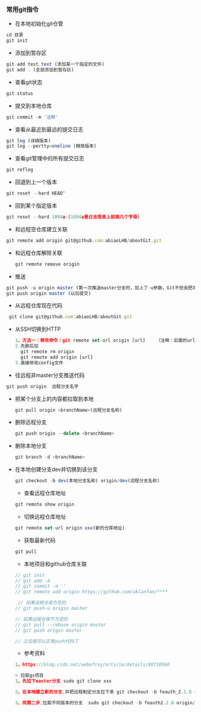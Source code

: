 ### 常用git指令
- 在本地初始化git仓管
```js
cd 目录
git init
```
- 添加到暂存区     
```js 
git add test.text (添加某一个指定的文件)
git add . (全部添加到暂存区)
```

- 查看git状态
```js    
git status  
```

- 提交到本地仓库
```js
git commit -m '注释' 
```


- 查看从最近到最远的提交日志
```js
git log (详细版本)
git log --pertty=oneline (精简版本)
```

- 查看git管理中的所有提交日志
```js
git reflog
```

- 回退到上一个版本
```js
git reset --hard HEAD^
```
- 回到某个指定版本
```js
git reset --hard 1094a (1094a是日志信息上前面几个字母)
```

- 和远程空仓库建立关联
```js
git remote add origin git@github.com:abiaoLHB/aboutGit.git
```

- 和远程仓库解除关联

  ```js
  git remote remove origin
  ```

- 推送
```js
git push -u origin master (第一次推送master分支时，加上了-u参数，Git不但会把本地的master分支内容推送的远程新的master分支，还会把本地的master分支和远程的master分支关联起来，在以后的推送或者拉取时就可以简化命令)
git push origin master (以后提交)
```


- 从远程仓库现在代码   
```js
 git clone git@github.com:abiaoLHB/aboutGit.git
```

- 从SSH切换到HTTP  

  ```js
  1、方法一：修改命令：git remote set-url origin [url]    （注释：后面的url不要带[]）
  2.先删后加
  	git remote rm origin
  	git remote add origin [url]
  3.直接修改config文件
  ```


- 往远程非master分支推送代码

```js
git push origin  远程分支名字
```

- 把某个分支上的内容都拉取到本地 

  ```js
  git pull origin <branchName>(远程分支名称)
  ```

- 删除远程分支

  ```js
  git push origin --delete <branchName>
  ```

- 删除本地分支

  ```js
  git branch -d <branchName>
  ```

- 在本地创建分支dev并切换到该分支 

  ```js
  git checkout -b dev(本地分支名称) origin/dev(远程分支名称)
  ```
  
  - 查看远程仓库地址 

  ```js
  git remote show origin
  ```
  
   - 切换远程仓库地址 

  ```js
  git remote set-url origin xxx(新的仓库地址)
  ```
  
  
   - 获取最新代码 

  ```js
  git pull
  ```
  
  - 本地项目和github仓库关联
  ```js
  // git init 
  // git add -A
  // git commit -m ''
  // git remote add origin https://github.com/aklanfan/**** 

   // 如果远程仓库为空的
  // git push-u origin master

  // 如果远程仓库不为空的
  // git pull --rebase origin master
  // git push origin master

  // 之后就可以正常push代码了
  ```

  
  - 参考资料 

  ```js
  1、https://blog.csdn.net/webofrxy/article/details/80710560
  ```
  
  
  ```js
  > 拉取gs项目
  1、先拉下master分支 sudo git clone xxx

  2、在本地建立新的分支,并把远程制定分支拉下来 git checkout -b feauth_2.1.8 origin/feauth_2.1.8

  3、同第二步,拉取不同版本的分支  sudo git checkout -b feauth2.2.0 origin/feauth2.2.0
  ```
  
  

  
